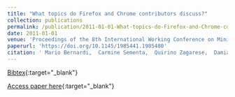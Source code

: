 ```yaml
---
title: "What topics do Firefox and Chrome contributors discuss?"
collection: publications
permalink: /publication/2011-01-01-What-topics-do-Firefox-and-Chrome-contributors-discuss
date: 2011-01-01
venue: 'Proceedings of the 8th International Working Conference on Mining Software Repositories, MSR 2011 (Co-located with ICSE), Waikiki, Honolulu, HI, USA, May 21-28, 2011, Proceedings'
paperurl: 'https://doi.org/10.1145/1985441.1985480'
citation: ' Mario Bernardi,  Carmine Sementa,  Quirino Zagarese,  Damiano Distante,  Massimiliano Di Penta, &quot;What topics do Firefox and Chrome contributors discuss?.&quot; Proceedings of the 8th International Working Conference on Mining Software Repositories, MSR 2011 (Co-located with ICSE), Waikiki, Honolulu, HI, USA, May 21-28, 2011, Proceedings, 2011.'
---
```

[Bibtex](https://dblp.org/rec/bib/conf/msr/BernardiSZDP11){:target="_blank"}

[Access paper here](https://doi.org/10.1145/1985441.1985480){:target="_blank"}
